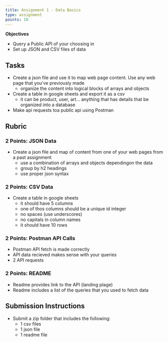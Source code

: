 ```yaml
---
title: Assignment 1 - Data Basics
type: assignment
points: 10
---
```


**Objectives**

- Query a Public API of your choosing in
- Set up JSON and CSV files of data

## Tasks

- Create a json file and use it to map web page content. Use any web page that you've previously made
  - organize the content into logical blocks of arrays and objects
- Create a table in google sheets and export it as a csv
  - it can be product, user, art... anything that has details that be organized into a database
- Make api requests toa public api using Postman

## Rubric

### 2 Points: JSON Data

- Create a json file and map of content from one of your web pages from a past assignment
  - use a combination of arrays and objects dependingon the data
  - group by h2 headings
  - use proper json syntax

### 2 Points: CSV Data

- Create a table in google sheets
  - it should have 5 columns
  - one of thos columns should be a unique id integer
  - no spaces (use underscores)
  - no capitals in column names
  - it should have 10 rows

### 2 Points: Postman API Calls

- Postman API fetch is made correctly
- API data recieved makes sense with your queries
- 2 API requests

### 2 Points: README

- Readme provides link to the API (landing plage)
- Readme includes a list of the queries that you used to fetch data

## Submission Instructions

- Submit a zip folder that includes the following:
  - 1 csv files
  - 1 json file
  - 1 readme file
